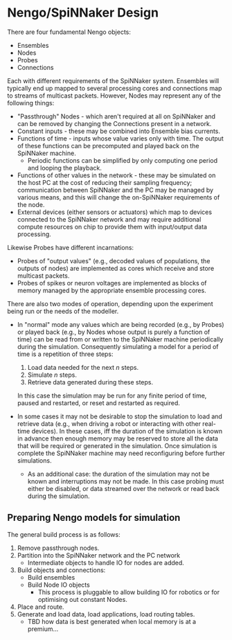 Nengo/SpiNNaker Design
======================

There are four fundamental Nengo objects:

 * Ensembles
 * Nodes
 * Probes
 * Connections

Each with different requirements of the SpiNNaker system.  Ensembles will
typically end up mapped to several processing cores and connections map to
streams of multicast packets.  However, Nodes may represent any of the
following things:

 * "Passthrough" Nodes - which aren't required at all on SpiNNaker and can be
   removed by changing the Connections present in a network.
 * Constant inputs - these may be combined into Ensemble bias currents.
 * Functions of time - inputs whose value varies only with time.  The output of
   these functions can be precomputed and played back on the SpiNNaker machine.
    * Periodic functions can be simplified by only computing one period and
      looping the playback.
 * Functions of other values in the network - these may be simulated on the
   host PC at the cost of reducing their sampling frequency; communication
   between SpiNNaker and the PC may be managed by various means, and this will
   change the on-SpiNNaker requirements of the node.
 * External devices (either sensors or actuators) which map to devices
   connected to the SpiNNaker network and may require additional compute
   resources on chip to provide them with input/output data processing.

Likewise Probes have different incarnations:

 * Probes of "output values" (e.g., decoded values of populations, the outputs
   of nodes) are implemented as cores which receive and store multicast
   packets.
 * Probes of spikes or neuron voltages are implemented as blocks of memory
   managed by the appropriate ensemble processing cores.

There are also two modes of operation, depending upon the experiment being run
or the needs of the modeller.

 * In "normal" mode any values which are being recorded (e.g., by Probes) or
   played back (e.g., by Nodes whose output is purely a function of time) can
   be read from or written to the SpiNNaker machine periodically during the
   simulation.  Consequently simulating a model for a period of time is a
   repetition of three steps:

    1. Load data needed for the next _n_ steps.
    2. Simulate _n_ steps.
    3. Retrieve data generated during these steps.

   In this case the simulation may be run for any finite period of time, paused
   and restarted, or reset and restarted as required.

 * In some cases it may not be desirable to stop the simulation to load and
   retrieve data (e.g., when driving a robot or interacting with other
   real-time devices).  In these cases, iff the duration of the simulation is
   known in advance then enough memory may be reserved to store all the data that
   will be required or generated in the simulation.  Once simulation is
   complete the SpiNNaker machine may need reconfiguring before further
   simulations.

    * As an additional case: the duration of the simulation may not be known and
      interruptions may not be made.  In this case probing must either be
      disabled, or data streamed over the network or read back during the
      simulation.

Preparing Nengo models for simulation
-------------------------------------

The general build process is as follows:
 1. Remove passthrough nodes.
 2. Partition into the SpiNNaker network and the PC network
     - Intermediate objects to handle IO for nodes are added.
 3. Build objects and connections:
     - Build ensembles
     - Build Node IO objects
       - This process is pluggable to allow building IO for robotics or for
         optimising out constant Nodes.
 4. Place and route.
 5. Generate and load data, load applications, load routing tables.
     - TBD how data is best generated when local memory is at a premium...
